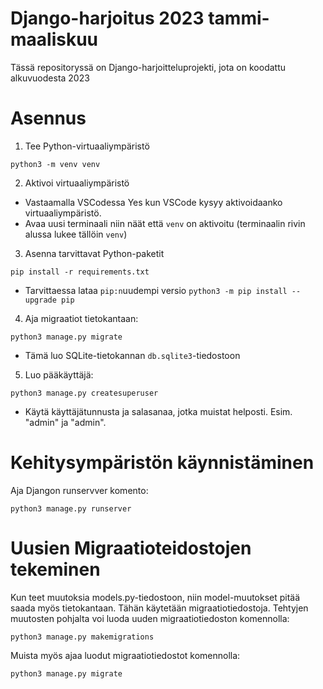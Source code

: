 # Django-harjoitus 2023 tammi-maaliskuu

Tässä repositoryssä on Django-harjoitteluprojekti, jota on koodattu alkuvuodesta 2023

# Asennus
1. Tee Python-virtuaaliympäristö
```
python3 -m venv venv
```
2. Aktivoi virtuaaliympäristö
- Vastaamalla VSCodessa Yes kun VSCode kysyy aktivoidaanko virtuaaliympäristö.
- Avaa uusi terminaali niin näät että `venv` on aktivoitu (terminaalin rivin alussa lukee tällöin `venv`)
3. Asenna tarvittavat Python-paketit
```
pip install -r requirements.txt
```
- Tarvittaessa lataa `pip:n`uudempi versio `python3 -m pip install --upgrade pip`
4. Aja migraatiot tietokantaan:
```
python3 manage.py migrate
```
- Tämä luo SQLite-tietokannan `db.sqlite3`-tiedostoon
5. Luo pääkäyttäjä:
```
python3 manage.py createsuperuser
```
- Käytä käyttäjätunnusta ja salasanaa, jotka muistat helposti. Esim. "admin" ja "admin".

# Kehitysympäristön käynnistäminen
Aja Djangon runservver komento:
```
python3 manage.py runserver
```
# Uusien Migraatioteidostojen tekeminen
Kun teet muutoksia models.py-tiedostoon, niin model-muutokset pitää saada myös tietokantaan. Tähän käytetään migraatiotiedostoja. Tehtyjen muutosten pohjalta voi luoda uuden migraatiotiedoston komennolla:
```
python3 manage.py makemigrations
```
Muista myös ajaa luodut migraatiotiedostot komennolla:
```
python3 manage.py migrate
```
